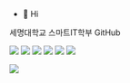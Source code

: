 - 👋 Hi

세명대학교 스마트IT학부 GitHub

<img src="https://img.shields.io/badge/Java-blue?style=flat&logo=Java&logoColor=007396"/> <img src="https://img.shields.io/badge/C++-blue?style=flat&logo=C++&logoColor=00599C"/> <img src="https://img.shields.io/badge/Cisco-gray?style=flat&logo=Cisco&logoColor=1BA0D7"/> <img src="https://img.shields.io/badge/Git-gray?style=flat&logo=Git&logoColor=F05032"/> <img src="https://img.shields.io/badge/C-gray?style=flat&logo=C&logoColor=A8B9CC"/> <img src="https://img.shields.io/badge/Linux-white?style=flat&logo=Linux&logoColor=FCC624"/>


<img src="https://img.shields.io/badge/GitHub-white?style=flat&logo=GitHub&logoColor=181717"/>
<!---
HaeJunAn/HaeJunAn is a ✨ special ✨ repository because its `README.md` (this file) appears on your GitHub profile.
You can click the Preview link to take a look at your changes.
--->

